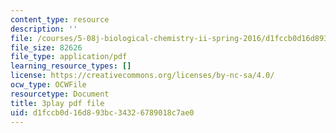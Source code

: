 ```yaml
---
content_type: resource
description: ''
file: /courses/5-08j-biological-chemistry-ii-spring-2016/d1fccb0d16d893bc34326789018c7ae0_kx9OzsCL4I.pdf
file_size: 82626
file_type: application/pdf
learning_resource_types: []
license: https://creativecommons.org/licenses/by-nc-sa/4.0/
ocw_type: OCWFile
resourcetype: Document
title: 3play pdf file
uid: d1fccb0d-16d8-93bc-3432-6789018c7ae0
---
```


